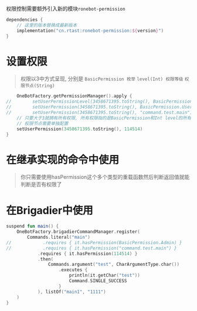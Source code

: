 权限控制需要额外引入新的模块`ronebot-permission`

```kotlin
dependencies {
    // 这里的版本替换成最新版本
    implementation("cn.rtast:ronebot-permission:${version}")
}
```
# 设置权限

> 权限以3中方式呈现, 分别是 `BasicPermission 枚举` `level(Int) 权限等级` `权限节点(String)`

```kotlin
    OneBotFactory.getPermissionManager().apply {
//        setUserPermissionLevel(3458671395.toString(), BasicPermission.User)
//        setUserPermission(3458671395.toString(), BasicPermission.User)
//        setUserPermission(3458671395.toString(), "command.test.main")
    // 只要大于3就拥有所有权限, 所有权限指的是BasicPermission和Int level的所有权限
    // 权限节点需要单独配置
    setUserPermission(3458671395.toString(), 114514)
}
```

# 在继承实现的命令中使用

> 你只需要使用hasPermission这个多个类型的重载函数然后判断返回值就能判断是否有权限了

# 在Brigadier中使用

```kotlin
suspend fun main() {
    OneBotFactory.brigadierCommandManager.register(
        Commands.literal("main")
//            .requires { it.hasPermission(BasicPermission.Admin) }
//            .requires { it.hasPermission("command.test.main") }
            .requires { it.hasPermission(114514) }
            .then(
                Commands.argument("test", CharArgumentType.char())
                    .executes {
                        println(it.getChar("test"))
                        Command.SINGLE_SUCCESS
                    }
            ), listOf("main1", "1111")
    )
}
```